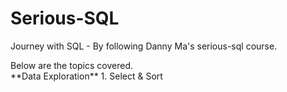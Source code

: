 # Serious-SQL
<p>Journey with SQL - By following Danny Ma's serious-sql course.</p>
Below are the topics covered.</br>
**Data Exploration**
  1. Select & Sort


